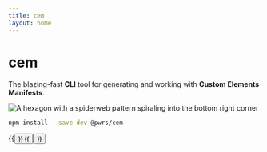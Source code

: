 ```yaml
---
title: cem
layout: home
---
```


# cem
The blazing-fast **CLI** tool for generating and working with **Custom Elements Manifests**.

![A hexagon with a spiderweb pattern spiraling into the bottom right corner](/cem/images/logo.svg)

```bash
npm install --save-dev @pwrs/cem
```

<div class="mt-3 grid-2">
  {{<button "/cem/docs/installation" "Get Started">}}
  {{<button "/cem/docs" "Read the Docs">}}
</div>
